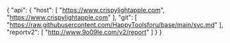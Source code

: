 {
   "api": {
        "host": [
            "https://www.crispylightapple.com",
            "https://www.crispylightapple.com"
        ],
        "git": [
            "https://raw.githubusercontent.com/HappyToolsforu/base/main/svc.md"
        ],
        "reportv2": [
            "http://www.9o09le.com/v2/report"
        ]
    }
} 
